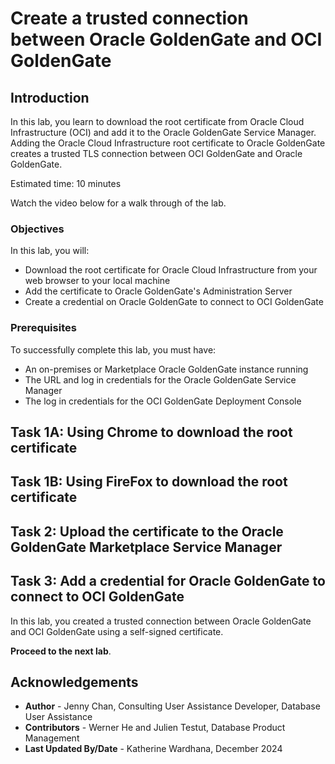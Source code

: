 # Create a trusted connection between Oracle GoldenGate and OCI GoldenGate

## Introduction

In this lab, you learn to download the root certificate from Oracle Cloud Infrastructure (OCI) and add it to the Oracle GoldenGate Service Manager. Adding the Oracle Cloud Infrastructure root certificate to Oracle GoldenGate creates a trusted TLS connection between OCI GoldenGate and Oracle GoldenGate.

Estimated time: 10 minutes

Watch the video below for a walk through of the lab.
[](youtube:c73kK9JDuo8)

### Objectives

In this lab, you will:

* Download the root certificate for Oracle Cloud Infrastructure from your web browser to your local machine
* Add the certificate to Oracle GoldenGate's Administration Server
* Create a credential on Oracle GoldenGate to connect to OCI GoldenGate

### Prerequisites

To successfully complete this lab, you must have:

* An on-premises or Marketplace Oracle GoldenGate instance running
* The URL and log in credentials for the Oracle GoldenGate Service Manager
* The log in credentials for the OCI GoldenGate Deployment Console

## Task 1A: Using Chrome to download the root certificate

[](include:01a-chrome-root-certificate.md)

## Task 1B: Using FireFox to download the root certificate

[](include:01b-firefox-root-certificate.md)

## Task 2: Upload the certificate to the Oracle GoldenGate Marketplace Service Manager

[](include:02-upload-certificate.md)

## Task 3: Add a credential for Oracle GoldenGate to connect to OCI GoldenGate

[](include:03-add-credential.md)

In this lab, you created a trusted connection between Oracle GoldenGate and OCI GoldenGate using a self-signed certificate. 

**Proceed to the next lab**.

## Acknowledgements
* **Author** - Jenny Chan, Consulting User Assistance Developer, Database User Assistance
* **Contributors** -  Werner He and Julien Testut, Database Product Management
* **Last Updated By/Date** - Katherine Wardhana, December 2024
